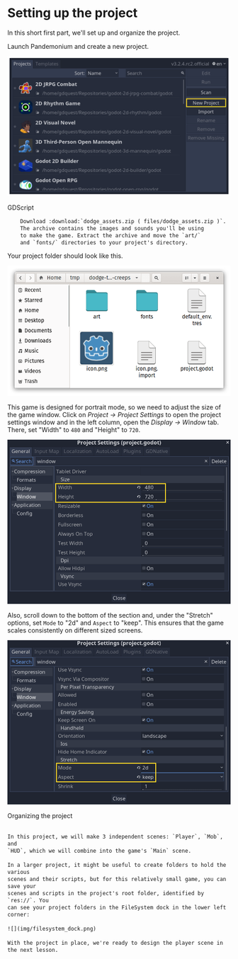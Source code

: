

# Setting up the project

In this short first part, we'll set up and organize the project.

Launch Pandemonium and create a new project.

![](img/new-project-button.png)

GDScript

```
    Download :download:`dodge_assets.zip ( files/dodge_assets.zip )`.
    The archive contains the images and sounds you'll be using
    to make the game. Extract the archive and move the `art/`
    and `fonts/` directories to your project's directory.
```

Your project folder should look like this.

![](img/folder-content.png)

This game is designed for portrait mode, so we need to adjust the size of the
game window. Click on *Project -> Project Settings* to open the project settings
window and in the left column, open the *Display -> Window* tab. There, set
"Width" to `480` and "Height" to `720`.

![](img/setting-project-width-and-height.png)

Also, scroll down to the bottom of the section and, under the "Stretch" options,
set `Mode` to "2d" and `Aspect` to "keep". This ensures that the game scales
consistently on different sized screens.

![](img/setting-stretch-mode.png)

Organizing the project
~~~~~~~~~~~~~~~~~~~~~~

In this project, we will make 3 independent scenes: `Player`, `Mob`, and
`HUD`, which we will combine into the game's `Main` scene.

In a larger project, it might be useful to create folders to hold the various
scenes and their scripts, but for this relatively small game, you can save your
scenes and scripts in the project's root folder, identified by `res://`. You
can see your project folders in the FileSystem dock in the lower left corner:

![](img/filesystem_dock.png)

With the project in place, we're ready to design the player scene in the next lesson.
